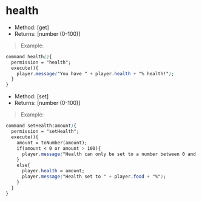 # health

* Method: \[get\]
* Returns: \[number \(0-100\)\]

> Example:

```css
command health(){
  permission = "health";
  execute(){
    player.message("You have " + player.health + "% health!");
  }
}
```

* Method: \[set\]
* Returns: \[number \(0-100\)\]

> Example:

```css
command setHealth(amount){
  permission = "setHealth";
  execute(){
    amount = toNumber(amount);
    if(amount < 0 or amount > 100){
      player.message("Health can only be set to a number between 0 and 100!");
    }
    else{
      player.health = amount;
      player.message("Health set to " + player.food + "%");
    }
  }
}
```

